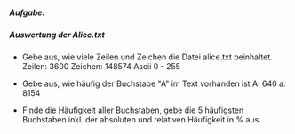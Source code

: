 ##### Aufgabe:

##### Auswertung der Alice.txt


- Gebe aus, wie viele Zeilen und Zeichen die Datei alice.txt beinhaltet.
	Zeilen:  3600
	Zeichen: 148574 Ascii 0 - 255

- Gebe aus, wie häufig der Buchstabe "A" im Text vorhanden ist
	A: 640
	a: 8154

- Finde die Häufigkeit aller Buchstaben, gebe die 5 häufigsten 
  Buchstaben inkl. der absoluten und relativen Häufigkeit in % aus.
	

  